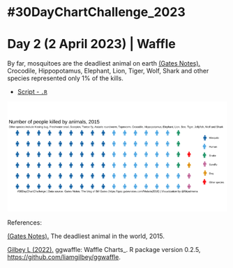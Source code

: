 # #30DayChartChallenge_2023

# Day 2 (2 April 2023) | Waffle

By far, mosquitoes are the deadliest animal on earth [(Gates Notes).](https://quiz.gatesnotes.com/Malaria2016) Crocodile, Hippopotamus, Elephant, Lion, Tiger, Wolf, Shark and other species represented only 1% of the kills.

- [Script - `.R`](https://github.com/fblpalmeira/waffle/blob/main/data/waffle_icons.R)

<img src="https://github.com/fblpalmeira/waffle/blob/main/data/waffle.png">

References: 

[(Gates Notes).](https://quiz.gatesnotes.com/Malaria2016) The deadliest animal in the world, 2015.

[Gilbey L (2022).](https://github.com/liamgilbey/ggwaffle) ggwaffle: Waffle Charts_. R package version
  0.2.5, <https://github.com/liamgilbey/ggwaffle>.
